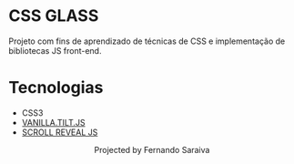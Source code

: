 # CSS GLASS

Projeto com fins de aprendizado de técnicas de CSS e implementação de bibliotecas JS front-end.

# Tecnologias

 - CSS3
- [VANILLA.TILT.JS](https://micku7zu.github.io/vanilla-tilt.js/)
- [SCROLL REVEAL JS](https://scrollrevealjs.org/)

<p align="center">Projected by Fernando Saraiva</p>